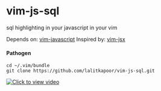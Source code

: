 vim-js-sql
==========

sql highlighting in your javascript in your vim

Depends on: [vim-javascript](https://github.com/pangloss/vim-javascript)
Inspired by: [vim-jsx](https://github.com/mxw/vim-jsx)

#### Pathogen

```
cd ~/.vim/bundle
git clone https://github.com/lalitkapoor/vim-js-sql.git
```

[![Click to view video](https://www.dropbox.com/s/55obj6pmwtturgo/Screenshot%202014-04-27%2000.47.08.png?dl=1)](https://www.youtube.com/watch?v=x9F9_Lt0Iuw)
